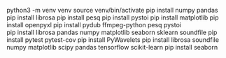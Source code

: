 python3 -m venv venv
source venv/bin/activate
pip install numpy pandas
pip install librosa
pip install pesq
pip install pystoi
pip install matplotlib
pip install openpyxl
pip install pydub ffmpeg-python pesq pystoi  
pip install librosa pandas numpy matplotlib seaborn sklearn soundfile
pip install pytest pytest-cov
pip install PyWavelets
pip install librosa soundfile numpy matplotlib scipy pandas tensorflow scikit-learn
pip install seaborn
